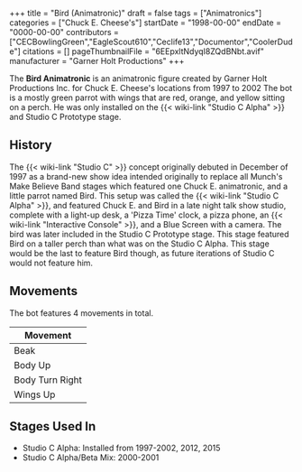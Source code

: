 +++
title = "Bird (Animatronic)"
draft = false
tags = ["Animatronics"]
categories = ["Chuck E. Cheese's"]
startDate = "1998-00-00"
endDate = "0000-00-00"
contributors = ["CECBowlingGreen","EagleScout610","Ceclife13","Documentor","CoolerDude"]
citations = []
pageThumbnailFile = "6EEpxltNdyqI8ZQdBNbt.avif"
manufacturer = "Garner Holt Productions"
+++

The **Bird Animatronic** is an animatronic figure created by Garner Holt Productions Inc. for Chuck E. Cheese's locations from 1997 to 2002 The bot is a mostly green parrot with wings that are red, orange, and yellow sitting on a perch. He was only installed on the {{< wiki-link "Studio C Alpha" >}} and Studio C Prototype stage.

## History

The {{< wiki-link "Studio C" >}} concept originally debuted in December of 1997 as a brand-new show idea intended originally to replace all Munch's Make Believe Band stages which featured one Chuck E. animatronic, and a little parrot named Bird. This setup was called the {{< wiki-link "Studio C Alpha" >}}, and featured Chuck E. and Bird in a late night talk show studio, complete with a light-up desk, a 'Pizza Time' clock, a pizza phone, an {{< wiki-link "Interactive Console" >}}, and a Blue Screen with a camera. The bird was later included in the Studio C Prototype stage. This stage featured Bird on a taller perch than what was on the Studio C Alpha. This stage would be the last to feature Bird though, as future iterations of Studio C would not feature him.

## Movements

The bot features 4 movements in total.

| Movement        |
|-----------------|
| Beak            |
| Body Up         |
| Body Turn Right |
| Wings Up        |

## Stages Used In

- Studio C Alpha: Installed from 1997-2002, 2012, 2015
- Studio C Alpha/Beta Mix: 2000-2001